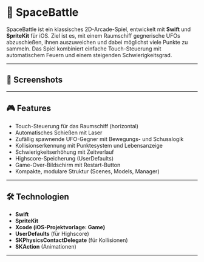 # 🚀 SpaceBattle

SpaceBattle ist ein klassisches 2D-Arcade-Spiel, entwickelt mit **Swift** und **SpriteKit** für iOS. Ziel ist es, mit einem Raumschiff gegnerische UFOs abzuschießen, ihnen auszuweichen und dabei möglichst viele Punkte zu sammeln. Das Spiel kombiniert einfache Touch-Steuerung mit automatischem Feuern und einem steigenden Schwierigkeitsgrad.

---

## 📲 Screenshots



---

## 🎮 Features

- Touch-Steuerung für das Raumschiff (horizontal)
- Automatisches Schießen mit Laser
- Zufällig spawnende UFO-Gegner mit Bewegungs- und Schusslogik
- Kollisionserkennung mit Punktesystem und Lebensanzeige
- Schwierigkeitserhöhung mit Zeitverlauf
- Highscore-Speicherung (UserDefaults)
- Game-Over-Bildschirm mit Restart-Button
- Kompakte, modulare Struktur (Scenes, Models, Manager)

---

## 🛠️ Technologien

- **Swift**
- **SpriteKit**
- **Xcode (iOS-Projektvorlage: Game)**
- **UserDefaults** (für Highscore)
- **SKPhysicsContactDelegate** (für Kollisionen)
- **SKAction** (Animationen)

---

